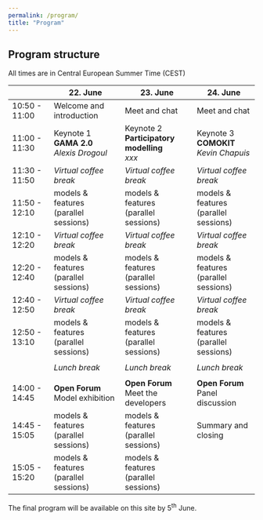 ```yaml
---
permalink: /program/
title: "Program"
---
```


## Program structure

All times are in Central European Summer Time (CEST)

|  | 22. June | 23. June | 24. June |
|--------------------------|----------------------|--------------------------|----------------------|
|10:50 - 11:00 | Welcome and introduction | Meet and chat | Meet and chat |
|11:00 - 11:30| Keynote 1 <br /> **GAMA 2.0** <br /> *Alexis Drogoul* | Keynote 2 <br /> **Participatory modelling** <br /> *xxx* | Keynote 3 <br /> **COMOKIT** <br /> *Kevin Chapuis* |
|11:30 - 11:50 | *Virtual coffee break* | *Virtual coffee break* | *Virtual coffee break* |
|11:50 - 12:10 | models & features <br /> (parallel sessions) | models & features <br /> (parallel sessions) | models & features <br /> (parallel sessions) |
|12:10 - 12:20 | *Virtual coffee break* | *Virtual coffee break* | *Virtual coffee break* |
|12:20 - 12:40 | models & features <br /> (parallel sessions) | models & features <br /> (parallel sessions) | models & features <br /> (parallel sessions) |
|12:40 - 12:50 | *Virtual coffee break* | *Virtual coffee break* | *Virtual coffee break* |
|12:50 - 13:10 | models & features <br /> (parallel sessions) | models & features <br /> (parallel sessions) | models & features <br /> (parallel sessions) |
|  |  |  |  |
|  | *Lunch break* | *Lunch break* | *Lunch break* |
|  |  |  |  |
|14:00 - 14:45 | **Open Forum** <br /> Model exhibition | **Open Forum** <br /> Meet the developers | **Open Forum** <br /> Panel discussion |
|14:45 - 15:05 | models & features <br /> (parallel sessions) | models & features <br /> (parallel sessions) | Summary and closing |
|15:05 - 15:20 | models & features <br /> (parallel sessions) | models & features <br /> (parallel sessions) |  |

The final program will be available on this site by 5<sup>th</sup> June.


